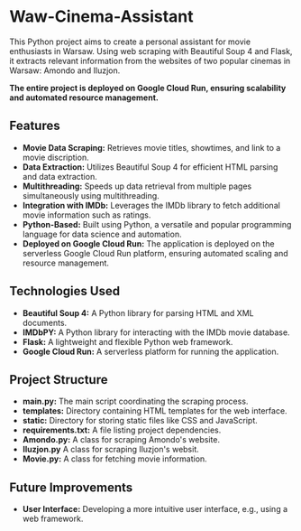 # Waw-Cinema-Assistant

This Python project aims to create a personal assistant for movie enthusiasts in Warsaw. 
Using web scraping with Beautiful Soup 4 and Flask, it extracts relevant information from the websites of two popular cinemas in Warsaw: Amondo and Iluzjon. 

**The entire project is deployed on Google Cloud Run, ensuring scalability and automated resource management.**

## Features
* **Movie Data Scraping:** Retrieves movie titles, showtimes, and link to a movie discription.
* **Data Extraction:** Utilizes Beautiful Soup 4 for efficient HTML parsing and data extraction.
* **Multithreading:** Speeds up data retrieval from multiple pages simultaneously using multithreading.
* **Integration with IMDb:** Leverages the IMDb library to fetch additional movie information such as ratings.
* **Python-Based:** Built using Python, a versatile and popular programming language for data science and automation.
* **Deployed on Google Cloud Run:** The application is deployed on the serverless Google Cloud Run platform, ensuring automated scaling and resource management.

## Technologies Used
* **Beautiful Soup 4:** A Python library for parsing HTML and XML documents.
* **IMDbPY:** A Python library for interacting with the IMDb movie database.
* **Flask:**  A lightweight and flexible Python web framework.
* **Google Cloud Run:** A serverless platform for running the application.

## Project Structure
* **main.py:** The main script coordinating the scraping process.
* **templates:** Directory containing HTML templates for the web interface.
* **static:** Directory for storing static files like CSS and JavaScript.
* **requirements.txt:** A file listing project dependencies.
* **Amondo.py:** A class for scraping Amondo's website.
* **Iluzjon.py** A class for scraping Iluzjon's websit.
* **Movie.py:** A class for fetching movie information.

## Future Improvements
* **User Interface:** Developing a more intuitive user interface, e.g., using a web framework.
